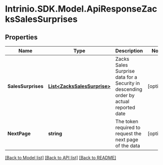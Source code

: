 # Intrinio.SDK.Model.ApiResponseZacksSalesSurprises
## Properties

Name | Type | Description | Notes
------------ | ------------- | ------------- | -------------
**SalesSurprises** | [**List&lt;ZacksSalesSurprise&gt;**](ZacksSalesSurprise.md) | Zacks Sales Surprise data for a Security in descending order by actual reported date | [optional] 
**NextPage** | **string** | The token required to request the next page of the data | [optional] 

[[Back to Model list]](../README.md#documentation-for-models) [[Back to API list]](../README.md#documentation-for-api-endpoints) [[Back to README]](../README.md)

